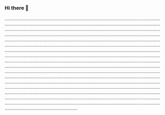 ### Hi there 👋

......................................................................................................................................................................................................................................................................................................................................................................................................................................................................................................................................................................................................................................................................................................................................................................................................................................................................................................................................................................................................................................................................................................................................................................................................................................................................................................................................................................................................................................................................................................................................................................................................................................................................................................................................................................................................................................................................................................................................................................................................................................................................................................................................................................................................................................................